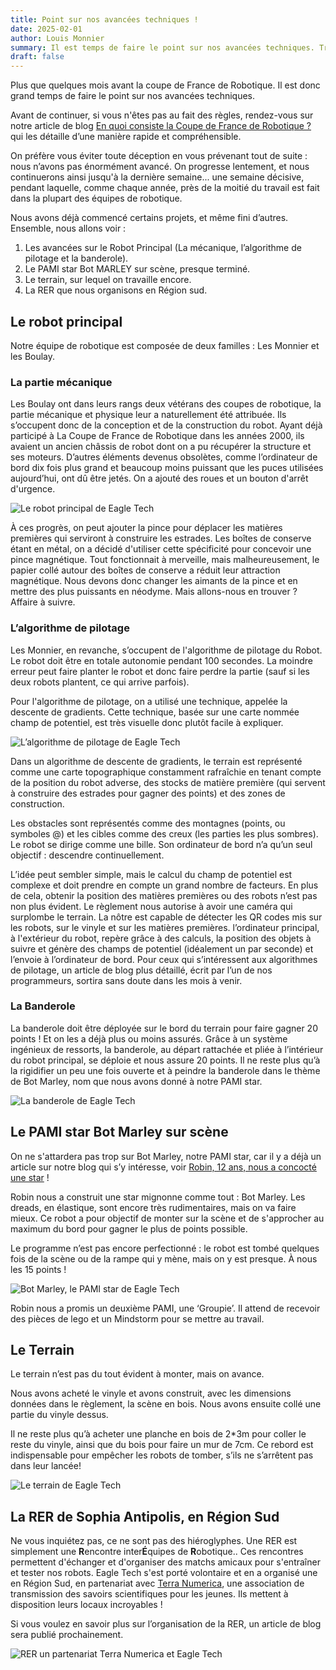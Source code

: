 ```yaml
---
title: Point sur nos avancées techniques !
date: 2025-02-01
author: Louis Monnier
summary: Il est temps de faire le point sur nos avancées techniques. Très motivés, on avance à notre rythme, lentement mais sûrement, jusqu'à la Coupe de France de Robotique.
draft: false
---
```


Plus que quelques mois avant la coupe de France de Robotique. Il est donc grand temps de faire le point sur nos avancées techniques. 

Avant de continuer, si vous n'êtes pas au fait des règles, rendez-vous sur notre article de blog [En quoi consiste la Coupe de France de Robotique ?](https://eagletech-robotics.netlify.app/blog/posts/00xi1m3l) qui les détaille d’une manière rapide et compréhensible.

On préfère vous éviter toute déception en vous prévenant tout de suite : nous n’avons pas énormément avancé. On progresse lentement, et nous continuerons ainsi jusqu'à la dernière semaine... une semaine décisive, pendant laquelle, comme chaque année, près de la moitié du travail est fait dans la plupart des équipes de robotique.

Nous avons déjà commencé certains projets, et même fini d’autres. Ensemble, nous allons voir :
1. Les avancées sur le Robot Principal (La mécanique, l’algorithme de pilotage et la banderole).
2. Le PAMI star Bot MARLEY sur scène, presque terminé.
3. Le terrain, sur lequel on travaille encore.
4. La RER que nous organisons en Région sud.


## Le robot principal

Notre équipe de robotique est composée de deux familles : Les Monnier et les Boulay. 

### La partie mécanique

Les Boulay ont dans leurs rangs deux vétérans des coupes de robotique, la partie mécanique et physique leur a naturellement été attribuée. Ils s’occupent donc de la conception et de la construction du robot. Ayant déjà participé à La Coupe de France de Robotique dans les années 2000, ils avaient un ancien châssis de robot dont on a pu récupérer la structure et ses moteurs. D’autres éléments devenus obsolètes, comme l’ordinateur de bord dix fois plus grand et beaucoup moins puissant que les puces utilisées aujourd’hui, ont dû être jetés. On a ajouté des roues et un bouton d'arrêt d'urgence.

![Le robot principal de Eagle Tech](/blog-images/20250211-point-sur-nos-avancées-techniques/robot.png)


À ces progrès, on peut ajouter la pince pour déplacer les matières premières qui serviront à construire les estrades. Les boîtes de conserve étant en métal, on a décidé d'utiliser cette spécificité pour concevoir une pince magnétique. Tout fonctionnait à merveille, mais malheureusement, le papier collé autour des boîtes de conserve a réduit leur attraction magnétique. Nous devons donc changer les aimants de la pince et en mettre des plus puissants en néodyme. Mais allons-nous en trouver ? Affaire à suivre.


### L’algorithme de pilotage

Les Monnier, en revanche, s’occupent de l'algorithme de pilotage du Robot. Le robot doit être en totale autonomie pendant 100 secondes. La moindre erreur peut faire planter le robot et donc faire perdre la partie (sauf si les deux robots plantent, ce qui arrive parfois).

Pour l'algorithme de pilotage, on a utilisé une technique, appelée la descente de gradients. Cette technique, basée sur une carte nommée champ de potentiel, est très visuelle donc plutôt facile à expliquer.

![L’algorithme de pilotage de Eagle Tech](/blog-images/20250211-point-sur-nos-avancées-techniques/algorithme-de-pilotage.png)

Dans un algorithme de descente de gradients, le terrain est représenté comme une carte topographique constamment rafraîchie en tenant compte de la position du robot adverse, des stocks de matière première (qui servent à construire des estrades pour gagner des points) et des zones de construction. 

Les obstacles sont représentés comme des montagnes (points, ou symboles @) et les cibles comme des creux (les parties les plus sombres). Le robot se dirige comme une bille. Son ordinateur de bord n’a qu’un seul objectif : descendre continuellement.

L’idée peut sembler simple, mais le calcul du champ de potentiel est complexe et doit prendre en compte un grand nombre de facteurs. En plus de cela, obtenir la position des matières premières ou des robots n’est pas non plus évident. Le règlement nous autorise à avoir une caméra qui surplombe le terrain. La nôtre est capable de détecter les QR codes mis sur les robots, sur le vinyle et sur les matières premières. l’ordinateur principal, à l'extérieur du robot, repère grâce à des calculs, la position des objets à suivre et génère des champs de potentiel (idéalement un par seconde) et l’envoie à l’ordinateur de bord. Pour ceux qui s’intéressent aux algorithmes de pilotage, un article de blog plus détaillé, écrit par l’un de nos programmeurs, sortira sans doute dans les mois à venir.

### La Banderole
La banderole doit être déployée sur le bord du terrain pour faire gagner 20 points ! Et on les a déjà plus ou moins assurés.
Grâce à un système ingénieux de ressorts, la banderole, au départ rattachée et pliée à l’intérieur du robot principal, se déploie et nous assure 20 points. Il ne reste plus qu’à la rigidifier un peu une fois ouverte et à peindre la banderole dans le thème de Bot Marley, nom que nous avons donné à notre PAMI star.

![La banderole de Eagle Tech](/blog-images/20250211-point-sur-nos-avancées-techniques/banderole.jpeg)


## Le PAMI star Bot Marley sur scène
On ne s'attardera pas trop sur Bot Marley, notre PAMI star, car il y a déjà un article sur notre blog qui s’y intéresse, voir [Robin, 12 ans, nous a concocté une star](https://eagletech-robotics.netlify.app/blog/posts/00gpqfx5) !

Robin nous a construit une star mignonne comme tout : Bot Marley. 
Les dreads, en élastique, sont encore très rudimentaires, mais on va faire mieux. Ce robot a pour objectif de monter sur la scène et de s'approcher au maximum du bord pour gagner le plus de points possible.

Le programme n’est pas encore perfectionné : le robot est tombé quelques fois de la scène ou de la rampe qui y mène, mais on y est presque. À nous les 15 points !

![Bot Marley, le PAMI star de Eagle Tech](/blog-images/20250211-point-sur-nos-avancées-techniques/pami-bot-marley.jpg)

Robin nous a promis un deuxième PAMI, une ‘Groupie’. Il attend de recevoir des pièces de lego et un Mindstorm pour se mettre au travail. 


## Le Terrain

Le terrain n’est pas du tout évident à monter, mais on avance.

Nous avons acheté le vinyle et avons construit, avec les dimensions données dans le règlement, la scène en bois. Nous avons ensuite collé une partie du vinyle dessus.

Il ne reste plus qu’à acheter une planche en bois de 2*3m pour coller le reste du vinyle, ainsi que du bois pour faire un mur de 7cm. Ce rebord est indispensable pour empêcher les robots de tomber, s’ils ne s’arrêtent pas dans leur lancée! 

![Le terrain de Eagle Tech](/blog-images/20250211-point-sur-nos-avancées-techniques/terrain.jpeg)

## La RER de Sophia Antipolis, en Région Sud

Ne vous inquiétez pas, ce ne sont pas des hiéroglyphes. Une RER est simplement une **R**encontre inter**É**quipes de **R**obotique.. Ces rencontres permettent d'échanger et d'organiser des matchs amicaux pour s'entraîner et tester nos robots. Eagle Tech s'est porté volontaire et en a organisé une en Région Sud, en partenariat avec [Terra Numerica](https://terra-numerica.org/), une association de transmission des savoirs scientifiques pour les jeunes. Ils mettent à disposition leurs locaux incroyables !

Si vous voulez en savoir plus sur l’organisation de la RER, un article de blog sera publié prochainement.

![RER un partenariat Terra Numerica et Eagle Tech](/blog-images/20250211-point-sur-nos-avancées-techniques/rer-a-terra-numerica.jpeg)
